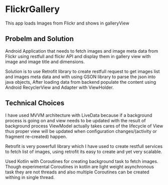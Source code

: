 # FlickrGallery
  This app loads Images from Flickr and shows in galleryView

## Probelm and Solution
  Android Application that needs to fetch images and image meta data from Flickr using restfull and flickr API and display them in gallery view with image and image title and dimensions.

  Solution is to use Retrofit library to create restfull request to get images list and images meta data and with using GSON library to parse the json into java objects, After loading data from backend populate the content using Android RecyclerView and Adapter with ViewHolder.

## Technical Choices
  I have used MVVM architecture with LiveData because if a background process is going on and view needs to be updated with the result of background process ViewModel actually takes cares of the lifecycle of View thus proper view will be updated when configuration changes/(activity or fragment re-created) happen. 
  
  Retrofit is very powerfull library which I have used to create restfull services to fetch list of images, using retrofit its easy to create and yet very scalable.
  
Used Kotlin with Coroutines for creating background task to fetch images. Though experimental Coroutines in kotlin are light weight asynchronous task they are not threads and also multiple Coroutines can be created withing in single thread.
 

